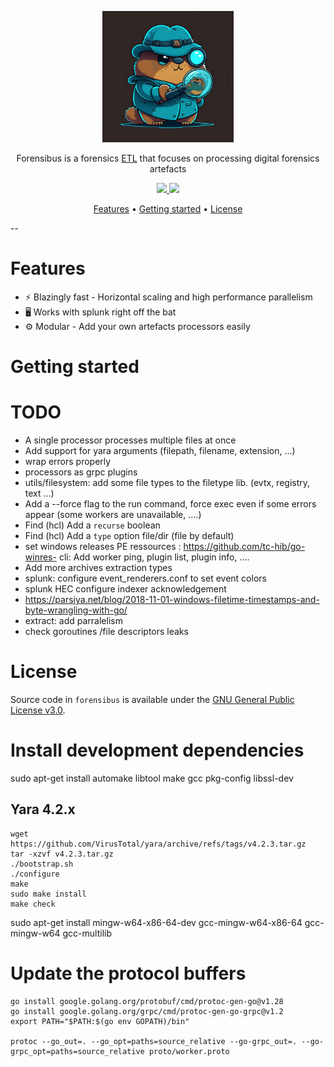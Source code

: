 <div align="center">
<p><img width="210" src="docs/static/logo.png"/></p>
<!-- <h2><strong>Forensibus</strong></h2> -->
<p>Forensibus is a forensics <a href="https://en.wikipedia.org/wiki/Extract,_transform,_load">ETL</a> that focuses on processing digital forensics artefacts</p>
<p>
    <a href="https://goreportcard.com/report/github.com/jurelou/forensibus">
    <img src="https://goreportcard.com/badge/github.com/jurelou/forensibus"/>
    </a>
    <a href="https://deepsource.io/gh/jurelou/forensibus">
    <img src="https://deepsource.io/gh/jurelou/forensibus.svg/?label=active+issues&show_trend=true&token=grbhROhG-pVFvqhtQJUvozTU)](https://deepsource.io/gh/jurelou/forensibus/?ref=repository-badge"/>
    </a>

</p>
<p>
  <a href="#Features">Features</a> •
  <a href="#getting-started">Getting started</a> •
  <a href="#license">License</a>
</p>
</div>

--

# Features

- ⚡ Blazingly fast - Horizontal scaling and high performance parallelism
- 🖥️ Works with splunk right off the bat
- ⚙️ Modular - Add your own artefacts processors easily

# Getting started

# TODO
- A single processor processes multiple files at once
- Add support for yara arguments (filepath, filename, extension, ...)
- wrap errors properly
- processors as grpc plugins
- utils/filesystem: add some file types to the filetype lib. (evtx, registry, text ...)
- Add a --force flag to the run command, force exec even if some errors appear (some workers are unavailable, ....)
- Find (hcl) Add a `recurse` boolean
- Find (hcl) Add a `type` option file/dir (file by default)
- set windows releases PE ressources : https://github.com/tc-hib/go-winres- cli: Add worker ping, plugin list, plugin info, ....
- Add more archives extraction types
- splunk: configure event_renderers.conf to set event colors
- splunk HEC configure indexer acknowledgement
- https://parsiya.net/blog/2018-11-01-windows-filetime-timestamps-and-byte-wrangling-with-go/
- extract: add parralelism
- check goroutines /file descriptors leaks

# License

Source code in `forensibus` is available under the [GNU General Public License v3.0](/LICENSE).


# Install development dependencies

sudo apt-get install automake libtool make gcc pkg-config libssl-dev

## Yara 4.2.x


```
wget https://github.com/VirusTotal/yara/archive/refs/tags/v4.2.3.tar.gz
tar -xzvf v4.2.3.tar.gz
./bootstrap.sh
./configure
make
sudo make install
make check
```

sudo apt-get install mingw-w64-x86-64-dev gcc-mingw-w64-x86-64 gcc-mingw-w64 gcc-multilib

# Update the protocol buffers

```
go install google.golang.org/protobuf/cmd/protoc-gen-go@v1.28
go install google.golang.org/grpc/cmd/protoc-gen-go-grpc@v1.2
export PATH="$PATH:$(go env GOPATH)/bin"

protoc --go_out=. --go_opt=paths=source_relative --go-grpc_out=. --go-grpc_opt=paths=source_relative proto/worker.proto
```
